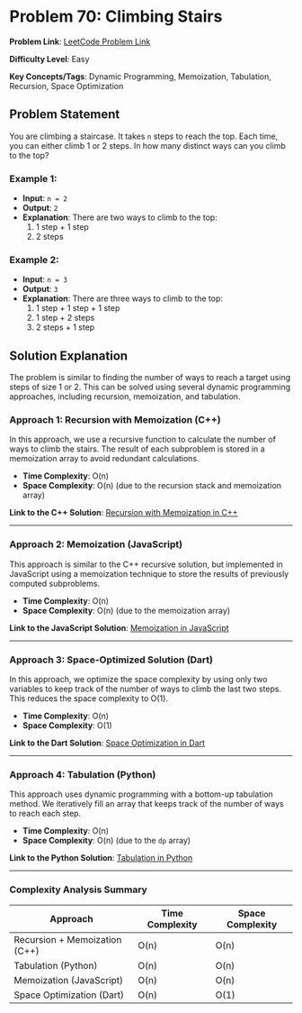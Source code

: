 # Problem 70: Climbing Stairs

**Problem Link**: [LeetCode Problem Link](https://leetcode.com/problems/climbing-stairs/)

**Difficulty Level**: Easy

**Key Concepts/Tags**: Dynamic Programming, Memoization, Tabulation, Recursion, Space Optimization

## Problem Statement

You are climbing a staircase. It takes `n` steps to reach the top. Each time, you can either climb 1 or 2 steps. In how many distinct ways can you climb to the top?

### Example 1:
- **Input**: `n = 2`
- **Output**: `2`
- **Explanation**: There are two ways to climb to the top:
  1. 1 step + 1 step
  2. 2 steps

### Example 2:
- **Input**: `n = 3`
- **Output**: `3`
- **Explanation**: There are three ways to climb to the top:
  1. 1 step + 1 step + 1 step
  2. 1 step + 2 steps
  3. 2 steps + 1 step

## Solution Explanation

The problem is similar to finding the number of ways to reach a target using steps of size 1 or 2. This can be solved using several dynamic programming approaches, including recursion, memoization, and tabulation.

### Approach 1: Recursion with Memoization (C++)

In this approach, we use a recursive function to calculate the number of ways to climb the stairs. The result of each subproblem is stored in a memoization array to avoid redundant calculations.

- **Time Complexity**: O(n)
- **Space Complexity**: O(n) (due to the recursion stack and memoization array)

**Link to the C++ Solution**: [Recursion with Memoization in C++](./solution_1.cpp)

---
### Approach 2: Memoization (JavaScript)

This approach is similar to the C++ recursive solution, but implemented in JavaScript using a memoization technique to store the results of previously computed subproblems.

- **Time Complexity**: O(n)
- **Space Complexity**: O(n) (due to the memoization array)

**Link to the JavaScript Solution**: [Memoization in JavaScript](./solution_2.js)

---

### Approach 3: Space-Optimized Solution (Dart)

In this approach, we optimize the space complexity by using only two variables to keep track of the number of ways to climb the last two steps. This reduces the space complexity to O(1).

- **Time Complexity**: O(n)
- **Space Complexity**: O(1)

**Link to the Dart Solution**: [Space Optimization in Dart](./solution_3.dart)

---

### Approach 4: Tabulation (Python)

This approach uses dynamic programming with a bottom-up tabulation method. We iteratively fill an array that keeps track of the number of ways to reach each step.

- **Time Complexity**: O(n)
- **Space Complexity**: O(n) (due to the `dp` array)

**Link to the Python Solution**: [Tabulation in Python](./solution_4.py)

---


### Complexity Analysis Summary

| Approach             | Time Complexity | Space Complexity |
|----------------------|-----------------|------------------|
| Recursion + Memoization (C++) | O(n)           | O(n)             |
| Tabulation (Python)   | O(n)           | O(n)             |
| Memoization (JavaScript) | O(n)           | O(n)             |
| Space Optimization (Dart) | O(n)           | O(1)             |
